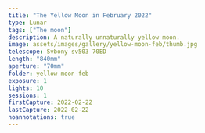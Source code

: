 ```yaml
---
title: "The Yellow Moon in February 2022"
type: Lunar
tags: ["The moon"]
description: A naturally unnaturally yellow moon.
image: assets/images/gallery/yellow-moon-feb/thumb.jpg
telescope: Svbony sv503 70ED
length: "840mm"
aperture: "70mm"
folder: yellow-moon-feb
exposure: 1
lights: 10
sessions: 1
firstCapture: 2022-02-22 
lastCapture: 2022-02-22
noannotations: true
---
```

